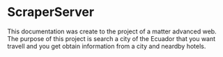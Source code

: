 # ScraperServer
This documentation was create to the project of a matter advanced web. The purpose of this project is search a city of the Ecuador that you want travell and you get obtain information from a city and neardby hotels.
